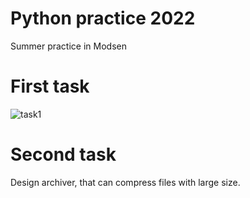 # Python practice 2022
Summer practice in Modsen 
# First task
![task1](https://user-images.githubusercontent.com/87821092/176513439-e25f4a85-7e5a-4d10-b3f3-7341f2037a50.png)
# Second task
Design archiver, that can compress files with large size.
